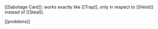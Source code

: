 [[Sabotage Card]]: works exactly like [[Trap]], only in respect to [[Heist]] instead of [[Steal]].

[[problems]]